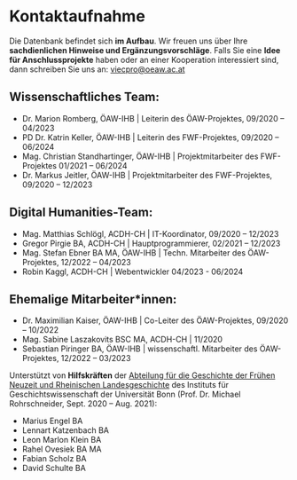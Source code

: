 # Kontaktaufnahme

Die Datenbank befindet sich **im Aufbau**. Wir freuen uns über Ihre **sachdienlichen Hinweise und
Ergänzungsvorschläge**. Falls Sie eine **Idee für Anschlussprojekte** haben oder an einer
Kooperation interessiert sind, dann schreiben Sie uns an:
[viecpro@oeaw.ac.at](mailto:viecpro@oeaw.ac.at)

## Wissenschaftliches Team:

- Dr. Marion Romberg, ÖAW-IHB | Leiterin des ÖAW-Projektes, 09/2020 – 04/2023
- PD Dr. Katrin Keller, ÖAW-IHB | Leiterin des FWF-Projektes, 09/2020 – 06/2024
- Mag. Christian Standhartinger, ÖAW-IHB | Projektmitarbeiter des FWF-Projektes 01/2021 – 06/2024
- Dr. Markus Jeitler, ÖAW-IHB | Projektmitarbeiter des FWF-Projektes, 09/2020 – 12/2023

## Digital Humanities-Team:

- Mag. Matthias Schlögl, ACDH-CH | IT-Koordinator, 09/2020 – 12/2023
- Gregor Pirgie BA, ACDH-CH | Hauptprogrammierer, 02/2021 – 12/2023
- Mag. Stefan Ebner BA MA, ÖAW-IHB | Techn. Mitarbeiter des ÖAW-Projektes, 12/2022 – 04/2023
- Robin Kaggl, ACDH-CH | Webentwickler 04/2023 - 06/2024

## Ehemalige Mitarbeiter\*innen:

- Dr. Maximilian Kaiser, ÖAW-IHB | Co-Leiter des ÖAW-Projektes, 09/2020 – 10/2022
- Mag. Sabine Laszakovits BSC MA, ACDH-CH | 11/2020
- Sebastian Piringer BA, ÖAW-IHB | wissenschaftl. Mitarbeiter des ÖAW-Projektes, 12/2022 – 03/2023

Unterstützt von **Hilfskräften** der
[Abteilung für die Geschichte der Frühen Neuzeit und Rheinischen Landesgeschichte](https://www.igw.uni-bonn.de/fnzrlg/de)
des Instituts für Geschichtswissenschaft der Universität Bonn (Prof. Dr. Michael Rohrschneider,
Sept. 2020 – Aug. 2021):

- Marius Engel BA
- Lennart Katzenbach BA
- Leon Marlon Klein BA
- Rahel Ovesiek BA MA
- Fabian Scholz BA
- David Schulte BA
